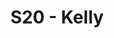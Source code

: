 ---
title: S20 - Kelly
color: Kelly
name: ''
season: 20
photo: 
captain: Danny Hughes
quarterback: Jim Connolly
members: 
- Tony Britford
- Cameron Burrell
- Paul Guequierre
- Jeff Matarese
- Marek Malysa
- Patrick McIntyre
- Jack Miles
- Matt Nelson
- Patrick Sheeran
- Matt Thorpe
- Joe Walker
conference: Pitchers
record: 
  wins: 0
  losses: 1
---